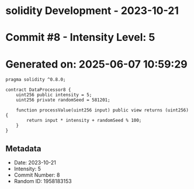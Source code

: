 ﻿# solidity Development - 2023-10-21
# Commit #8 - Intensity Level: 5
# Generated on: 2025-06-07 10:59:29
```solidity
pragma solidity ^0.8.0;

contract DataProcessor8 {
    uint256 public intensity = 5;
    uint256 private randomSeed = 581201;

    function processValue(uint256 input) public view returns (uint256) {
        return input * intensity + randomSeed % 100;
    }
}
```
## Metadata
- Date: 2023-10-21
- Intensity: 5
- Commit Number: 8
- Random ID: 1958183153
